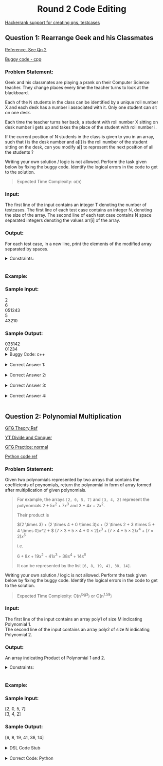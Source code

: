 <h1 align='center'> Round 2 Code Editing</h1>

[Hackerrank support for creating qns, testcases](https://support.hackerrank.com/hc/en-us/articles/223080547-Creating-a-Custom-Checker)

## Question 1: Rearrange Geek and his Classmates

[Reference. See Qn 2](https://practice.geeksforgeeks.org/contest/debugging/problems)

[Buggy code - cpp](https://ide.geeksforgeeks.org/PFWYVCLkbp)

<h3>Problem Statement:</h3>
<p>
Geek and his classmates are playing a prank on their
Computer Science teacher. They change places
every time the teacher turns to look at the
blackboard.

Each of the N students in the class can be identified
by a unique roll number X and each desk has a
number i associated with it. Only one student can sit
on one desk.

Each time the teacher turns her back, a student with
roll number X sitting on desk number i gets up and
takes the place of the student with roll number i.

If the current position of N students in the class is
given to you in an array, such that i is the desk
number and a[i] is the roll number of the student
sitting on the desk, can you modify a[] to represent
the next position of all the students ?

Writing your own solution / logic is not allowed. Perform
the task given below by fixing the buggy code.
Identify the logical errors in the code to get to the
solution.

>Expected Time Complexity: o(n)
</p>

<h3>Input:</h3>
<p>
The first line of the input contains an integer T denoting the number of testcases. The first line of
each test case contains an integer N, denoting the size of the array. The second line of each test
case contains N space separated integers denoting the values arr[i] of the array.</p>

<h3>Output:</h3>
<p>
For each test case, in a new line, print the elements of the modified array separated by spaces.
</p>

<details>
<summary>Constraints:</summary>

``` 1 <= T <= 10 
1 <= N <= 10^5 
0 <= arr[i] <= N-1
```
</details><br>

<h3>Example:</h3>
<h3>Sample Input:</h3>
2 <br>
6 <br>
051243 <br>
5 <br>
43210 <br>

<h3>Sample Output:</h3>
035142 <br>
01234 <br>

<details>
<summary>Buggy Code: c++</summary>

```cpp
#include <bits/stdc++.h>
using namespace std;

int main(){
	int t;
	// taking test case as input
	cin>>t;
	while(t--){
		int n;
		// taking n - size of array as input
		cin>>n;
		int a[n];
		// taking input for the array
		for(int i = 0 ;i<n;i++){
			cin>>a[i];
		}


		for(int i = 0;i<n;i++){
			a[i] = a[i] + a[a[i]] * n;
		}
        for(int i = 0; i < n; i++)
            a[i] = a[i] * 1.0 / n;
            
		for(int i = 0;i<n;i++)
			cout<<a[i]<<" ";
		cout<<"\n";
	}
}
```
</details><br>

<details>
<summary>Correct Answer 1:</summary>

```cpp
#include <iostream>
using namespace std;

int main(){
	int t;
	// taking test case as input
	cin>>t;
	while(t--){
		int n;
		// taking n - size of array as input
		cin>>n;
		int a[n];
		// taking input for the array
		for(int i = 0 ;i<n;i++){
			cin>>a[i];
		}


		for(int i=0; i<n; i++){
		   a[i] = a[i] + (a[a[i] % n] % n) * n;	
		    
		}
		
		
        for(int i = 0; i < n; i++)
                a[i]= a[i] * 1 / n;
            
            
            
		for(int i = 0;i<n;i++)
			cout<<a[i]<<" ";
		cout<<"\n";
	}
}
```
</details><br>

<details>
<summary>Correct Answer 2:</summary>

```cpp
#include <bits/stdc++.h>
using namespace std;

int main(){
	int t;
	// taking test case as input
	cin>>t;
	while(t--){
		int n;
		// taking n - size of array as input
		cin>>n;
		int a[n], b[n];
		// taking input for the array
		for(int i = 0 ;i<n;i++){
			cin>>a[i];
		}


		for(int i = 0;i<n;i++){
			b[i] = a[a[i]];
		}
        for(int i = 0; i < n; i++)
            a[i] = a[i] * 1.0 / n;
            
		for(int i = 0;i<n;i++)
			cout<<b[i]<<" ";
		cout<<"\n";
	}
}
```
</details><br>

<details>
<summary>Correct Answer 3:</summary>

```cpp
#include <bits/stdc++.h>
using namespace std;

int main(){
	int t;
	// taking test case as input
	cin>>t;
	while(t--){
		int n;
		// taking n - size of array as input
		cin>>n;
		int a[n];
		// taking input for the array
		for(int i = 0 ;i<n;i++){
			cin>>a[i];
		}


		for(int i = 0;i<n;i++){
			a[i] = a[i] + (a[a[i]]%n) * n;
		}
		for(int i = 0;i<n;i++)
			cout<<a[i]/n<<" ";
		cout<<"\n";
	}
}
```
</details><br>

<details>
<summary>Correct Answer 4:</summary>

```cpp
#include <bits/stdc++.h>
using namespace std;

int main(){
	int t;
	// taking test case as input
	cin>>t;
	while(t--){
		int n;
		// taking n - size of array as input
		cin>>n;
		int a[n];
		// taking input for the array
		for(int i = 0 ;i<n;i++){
			cin>>a[i];
		}

		for(int i = 0;i<n;i++){
			a[i] = a[i]+(a[a[i]]%n)*n;
			// 5 + 3*n
		}
        for(int i = 0; i < n; i++)
            a[i] = a[i] * 1.0 / n;
            
		for(int i = 0;i<n;i++)
			cout<<a[i]<<" ";
		cout<<"\n";
	}
}
```
</details><br>

## Question 2: Polynomial Multiplication

[GFG Theory Ref](https://www.geeksforgeeks.org/multiply-two-polynomials-2/)

[YT Divide and Conquer](https://www.youtube.com/watch?v=6eFWMhS_PTA)

[GFG Practice: normal](https://www.geeksforgeeks.org/problems/multiply-two-polynomals0721/1?itm_source=geeksforgeeks&itm_medium=article&itm_campaign=bottom_sticky_on_article)

[Python code ref](https://jovian.com/indexkyou/python-divide-and-conquer-assignment)

<h3>Problem Statement:</h3>
<p>
Given two polynomials represented by two arrays that contains the coefficients of poynomials, return the polynomial in form of array formed after multiplication of given polynomials.

> For example, the arrays `[2, 0, 5, 7]` and `[3, 4, 2]` represent the polynomials $2 + 5x^2 + 7x^3$ and $3 + 4x + 2x^2$. 
> 
> Their product is 
>
> $(2 \times 3) + (2 \times 4 + 0 \times 3)x + (2 \times 2 + 3 \times 5 + 4 \times 0)x^2 + $
> $(7 \times 3 + 5 \times 4 + 0 \times 2)x^3 + (7 \times 4 + 5 \times 2)x^4 + (7 \times 2)x^5$ 
> 
> i.e. 
>
>$6 + 8x + 19x^2 + 41x^3 + 38x^4 + 14x^5$
> 
>It can be represented by the list `[6, 8, 19, 41, 38, 14]`.

Writing your own solution / logic is not allowed. Perform
the task given below by fixing the buggy code.
Identify the logical errors in the code to get to the
solution.

>Expected Time Complexity: O(n<sup>log3</sup>) or O(n<sup>1.58</sup>)
</p>

<h3>Input:</h3>
<p>
The first line of the input contains an array poly1 of size M indicating Polynomial 1.
<br>
The second line of the input contains an array poly2 of size N indicating Polynomial 2.
</p>

<h3>Output:</h3>
<p>
An array indicating Product of Polynomial 1 and 2.
</p>

<details>
<summary>Constraints:</summary>

``` 
1 ≤ M, N ≤ 100

1 ≤  poly1[i] , poly2[i]  ≤ 100
```
</details><br>

<h3>Example:</h3>
<h3>Sample Input:</h3>
[2, 0, 5, 7] <br>
[3, 4, 2] <br>

<h3>Sample Output:</h3>
[6, 8, 19, 41, 38, 14] <br>
<br>


<details>
<summary> DSL Code Stub</summary>

```
function(integer_array, multiply_polynomial, integer_array poly1, integer_array poly2, integer m, integer n)

integer(m) integer(n)

array(integer, poly1, m, single)

array(integer, poly2, n, single)

invoke(integer_array, product, multiply_polynomial, poly1, poly2, m, n)

print(integer_array,product)
```
</details><br>

<details>
<summary> Correct Code: Python</summary>

```python
'''
Polynomial Multiplication Using Divide and Conquer 
(3 Multiplications instead of 4)
Time Complexity: O(n^log3) or O(n^1.58)
'''

def remove_zeros(items):
    non_zero_items = []
    
    for ele in items:
        if ele != 0:
            non_zero_items.append(ele)
    
    return non_zero_items

def add(poly1, poly2):
    """Add two polynomials"""
    result = [0] * max(len(poly1), len(poly2))
    for i in range(len(result)):
        if i < len(poly1):
            result[i] += poly1[i]
        if i < len(poly2):
            result[i] += poly2[i]
    return result

def split(poly1, poly2):
    """Split each polynomial into two smaller polynomials"""
    mid = max(len(poly1), len(poly2)) // 2
    return  (poly1[:mid], poly1[mid:]), (poly2[:mid], poly2[mid:])

def increase_exponent(poly, n):
    """Multiply poly1 by x^n"""
    return [0] * n + poly

def subtract(poly1, poly2):
    poly = [-i for i in poly2]
    return add(poly1,poly)

def multiply_polynomial(poly1, poly2, m, n):
    if m == 0 or n == 0:
        return []
    
    if m == 1:
        if poly1[0] == 0:
            return [0]
        else:
            return [poly1[0] * i for i in poly2]
    elif n == 1:
        if poly2[0] == 0:
            return [0]
        else:
            return [poly2[0] * i for i in poly1]
    
    n = max(m,n)
    
    if n%2 != 0:
        n = n -1
    
    # print(n)
    
    A, B = split(poly1,poly2)
    
    Y = multiply_polynomial(add(A[0], A[1]), add(B[0], B[1]))
    U = multiply_polynomial(A[0], B[0])
    Z = multiply_polynomial(A[1], B[1])
    # print('Before:')
    # print(Y, U, Z)
    
    Y = increase_exponent(subtract(Y, add(U, Z)), n //2)
    Z = increase_exponent(Z, n)
    
    # print('After:')
    # print(Y, U, Z)
    
    result = add(Y, add(U, Z))
    result = remove_zeros(result)
    return result
    
print(multiply_polynomial([2, 0, 5, 7], [3, 4, 2], 4, 3))
```
</details><br>
